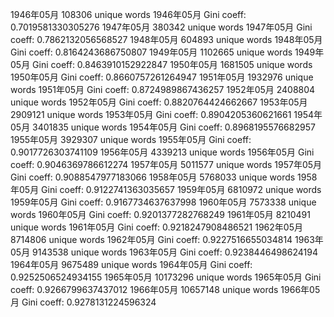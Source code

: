 1946年05月 108306 unique words
1946年05月 Gini coeff: 0.7019581330305276
1947年05月 380342 unique words
1947年05月 Gini coeff: 0.7862132056568527
1948年05月 604893 unique words
1948年05月 Gini coeff: 0.8164243686750807
1949年05月 1102665 unique words
1949年05月 Gini coeff: 0.8463910152922847
1950年05月 1681505 unique words
1950年05月 Gini coeff: 0.8660757261264947
1951年05月 1932976 unique words
1951年05月 Gini coeff: 0.8724989867436257
1952年05月 2408804 unique words
1952年05月 Gini coeff: 0.8820764424662667
1953年05月 2909121 unique words
1953年05月 Gini coeff: 0.8904205360621661
1954年05月 3401835 unique words
1954年05月 Gini coeff: 0.8968195576682957
1955年05月 3929307 unique words
1955年05月 Gini coeff: 0.9017726303741109
1956年05月 4339213 unique words
1956年05月 Gini coeff: 0.9046369786612274
1957年05月 5011577 unique words
1957年05月 Gini coeff: 0.9088547977183066
1958年05月 5768033 unique words
1958年05月 Gini coeff: 0.9122741363035657
1959年05月 6810972 unique words
1959年05月 Gini coeff: 0.9167734637637998
1960年05月 7573338 unique words
1960年05月 Gini coeff: 0.9201377282768249
1961年05月 8210491 unique words
1961年05月 Gini coeff: 0.9218247908486521
1962年05月 8714806 unique words
1962年05月 Gini coeff: 0.9227516655034814
1963年05月 9143538 unique words
1963年05月 Gini coeff: 0.9238446498624194
1964年05月 9675489 unique words
1964年05月 Gini coeff: 0.9252506524934155
1965年05月 10173296 unique words
1965年05月 Gini coeff: 0.9266799637437012
1966年05月 10657148 unique words
1966年05月 Gini coeff: 0.9278131224596324
